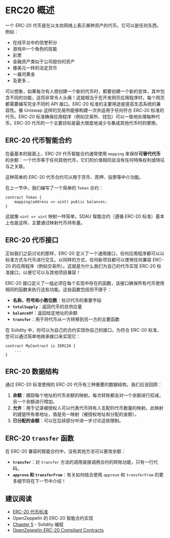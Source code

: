 # ERC20 概述

一个 ERC-20 代币是在以太坊网络上表示某种资产的代币。它可以是任何东西，例如：

- 在线平台中的信誉积分
- 游戏中一个角色的技能
- 彩票
- 金融资产类似于公司股份的资产
- 像美元一样的法定货币
- 一盎司黄金
- 及更多...

可以想象，如果每次有人想创建一个新的代币时，都要创建一个新的变体，其中包含不同的功能，这将非常令人头痛！这就相当于在开发网页应用程序时，每个网页都需要编写完全不同的 API 接口。ERC-20 标准的主要用途是提高生态系统的兼容性。像 Uniswap 这样的交易所能够构建一次并适用于任何符合 ERC-20 标准的代币。ERC-20 标准确保应用程序（例如交易所、钱包）可以一致地处理每种代币。ERC-20 代币的一个主要目标是最大限度地减少与集成其他代币时的摩擦。

## ERC-20 代币智能合约

在最基本的层面上，ERC-20 代币智能合约通常使用 `mapping` 来保存**可替代代币**的余额：一个代币等于任何其他代币，它们的价值相同且没有任何特殊权利或特征与之关联。

这种简单的 ERC-20 代币合约可以用于货币、质押、投票等中介功能。

在上一节中，我们编写了一个简单的 `Token` 合约：

```solidity
contract Token {
    mapping(address => uint) public balances;
}
```

这就像 `uint => uint` 映射一样简单，SDAU 智能合约（遵循 ERC-20 标准）基本上也是这样，主要通过映射代币持有量。

## ERC-20 代币接口

正如我们之前讨论的那样，ERC-20 定义了一个通用接口，任何应用程序都可以以标准方式与代币进行交互。以同样的方式，任何新项目都可以使用任何兼容 ERC-20 的应用程序（例如交易所）。这就是为什么我们为自己的代币实现 ERC-20 标准接口，以便它可以与其他项目兼容！

ERC-20 接口定义了一组必须在每个实现中存在的函数，该接口确保所有代币使用相同的函数来执行这些功能。这些函数包括但不限于：

- **名称、符号和小数位数**：标识代币的重要字段
- **`totalSupply`**：返回代币的总供应量
- **`balanceOf`**：返回给定地址的余额
- **`transfer`**：用于将代币从一方转移到另一方的主要函数

在 Solidity 中，你可以为自己的合约实现你自己的接口。为符合 ERC-20 标准，您可以通过简单地继承接口来实现它：

```solidity
contract MyContract is IERC20 {
    ...
}
```

## ERC-20 数据结构

通过 ERC-20 标准使用的 ERC-20 代币有三种重要的数据结构，我们应该回顾：

1. **余额**：跟踪每个地址的代币余额的映射。每次转账都会对一个余额进行扣减，另一个余额进行增加。
2. **允许**：用于记录被授权人可以代表代币持有人支配的代币数量的映射。此映射的键是所有者地址，值是另一映射（被授权地址和分配的金额）。
3. **已分配的金额**：可以在后续部分中进一步讨论这些限制。

## ERC-20 `transfer` 函数

在 ERC-20 兼容的智能合约中，没有其他方法可以更改余额：

- **`transfer`**：对 `transfer` 方法的调用直接调用合约的转账功能，只有一行代码。
- **`approve` 和 `transferFrom`**：有关如何结合使用 `approve` 和 `transferFrom` 的更多细节将在下一节中介绍！

## 建议阅读

- [ERC-20 代币标准](https://eips.ethereum.org/EIPS/eip-20)
- OpenZeppelin 的 ERC-20 智能合约实现
- [Chapter 5](https://book.ethereum.org/ch5) - Solidity 编程
- [OpenZeppelin ERC-20 Compliant Contracts](https://docs.openzeppelin.com/contracts/4.x/erc20)
